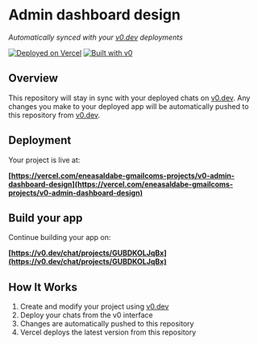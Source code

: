 # Admin dashboard design

*Automatically synced with your [v0.dev](https://v0.dev) deployments*

[![Deployed on Vercel](https://img.shields.io/badge/Deployed%20on-Vercel-black?style=for-the-badge&logo=vercel)](https://vercel.com/eneasaldabe-gmailcoms-projects/v0-admin-dashboard-design)
[![Built with v0](https://img.shields.io/badge/Built%20with-v0.dev-black?style=for-the-badge)](https://v0.dev/chat/projects/GUBDKOLJqBx)

## Overview

This repository will stay in sync with your deployed chats on [v0.dev](https://v0.dev).
Any changes you make to your deployed app will be automatically pushed to this repository from [v0.dev](https://v0.dev).

## Deployment

Your project is live at:

**[https://vercel.com/eneasaldabe-gmailcoms-projects/v0-admin-dashboard-design](https://vercel.com/eneasaldabe-gmailcoms-projects/v0-admin-dashboard-design)**

## Build your app

Continue building your app on:

**[https://v0.dev/chat/projects/GUBDKOLJqBx](https://v0.dev/chat/projects/GUBDKOLJqBx)**

## How It Works

1. Create and modify your project using [v0.dev](https://v0.dev)
2. Deploy your chats from the v0 interface
3. Changes are automatically pushed to this repository
4. Vercel deploys the latest version from this repository